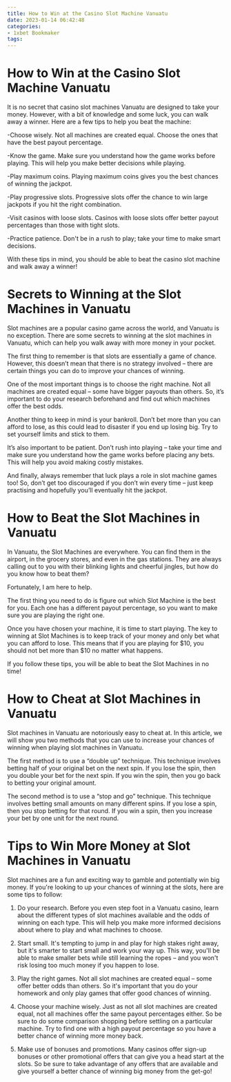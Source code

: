 ```yaml
---
title: How to Win at the Casino Slot Machine Vanuatu 
date: 2023-01-14 06:42:48
categories:
- 1xbet Bookmaker
tags:
---
```



#  How to Win at the Casino Slot Machine Vanuatu 

It is no secret that casino slot machines Vanuatu are designed to take your money. However, with a bit of knowledge and some luck, you can walk away a winner. Here are a few tips to help you beat the machine:

-Choose wisely. Not all machines are created equal. Choose the ones that have the best payout percentage.

-Know the game. Make sure you understand how the game works before playing. This will help you make better decisions while playing.

-Play maximum coins. Playing maximum coins gives you the best chances of winning the jackpot.

-Play progressive slots. Progressive slots offer the chance to win large jackpots if you hit the right combination.

-Visit casinos with loose slots. Casinos with loose slots offer better payout percentages than those with tight slots.

-Practice patience. Don't be in a rush to play; take your time to make smart decisions.

With these tips in mind, you should be able to beat the casino slot machine and walk away a winner!

#  Secrets to Winning at the Slot Machines in Vanuatu 

Slot machines are a popular casino game across the world, and Vanuatu is no exception. There are some secrets to winning at the slot machines in Vanuatu, which can help you walk away with more money in your pocket.

The first thing to remember is that slots are essentially a game of chance. However, this doesn’t mean that there is no strategy involved – there are certain things you can do to improve your chances of winning.

One of the most important things is to choose the right machine. Not all machines are created equal – some have bigger payouts than others. So, it’s important to do your research beforehand and find out which machines offer the best odds.

Another thing to keep in mind is your bankroll. Don’t bet more than you can afford to lose, as this could lead to disaster if you end up losing big. Try to set yourself limits and stick to them.

It’s also important to be patient. Don’t rush into playing – take your time and make sure you understand how the game works before placing any bets. This will help you avoid making costly mistakes.

And finally, always remember that luck plays a role in slot machine games too! So, don’t get too discouraged if you don’t win every time – just keep practising and hopefully you’ll eventually hit the jackpot.

#  How to Beat the Slot Machines in Vanuatu 

In Vanuatu, the Slot Machines are everywhere. You can find them in the airport, in the grocery stores, and even in the gas stations. They are always calling out to you with their blinking lights and cheerful jingles, but how do you know how to beat them?

Fortunately, I am here to help.

The first thing you need to do is figure out which Slot Machine is the best for you. Each one has a different payout percentage, so you want to make sure you are playing the right one.

Once you have chosen your machine, it is time to start playing. The key to winning at Slot Machines is to keep track of your money and only bet what you can afford to lose. This means that if you are playing for $10, you should not bet more than $10 no matter what happens.

If you follow these tips, you will be able to beat the Slot Machines in no time!

#  How to Cheat at Slot Machines in Vanuatu 

Slot machines in Vanuatu are notoriously easy to cheat at. In this article, we will show you two methods that you can use to increase your chances of winning when playing slot machines in Vanuatu.

The first method is to use a “double up” technique. This technique involves betting half of your original bet on the next spin. If you lose the spin, then you double your bet for the next spin. If you win the spin, then you go back to betting your original amount.

The second method is to use a “stop and go” technique. This technique involves betting small amounts on many different spins. If you lose a spin, then you stop betting for that round. If you win a spin, then you increase your bet by one unit for the next round.

#  Tips to Win More Money at Slot Machines in Vanuatu

Slot machines are a fun and exciting way to gamble and potentially win big money. If you're looking to up your chances of winning at the slots, here are some tips to follow:

1. Do your research. Before you even step foot in a Vanuatu casino, learn about the different types of slot machines available and the odds of winning on each type. This will help you make more informed decisions about where to play and what machines to choose.

2. Start small. It's tempting to jump in and play for high stakes right away, but it's smarter to start small and work your way up. This way, you'll be able to make smaller bets while still learning the ropes – and you won't risk losing too much money if you happen to lose.

3. Play the right games. Not all slot machines are created equal – some offer better odds than others. So it's important that you do your homework and only play games that offer good chances of winning.

4. Choose your machine wisely. Just as not all slot machines are created equal, not all machines offer the same payout percentages either. So be sure to do some comparison shopping before settling on a particular machine. Try to find one with a high payout percentage so you have a better chance of winning more money back.

5. Make use of bonuses and promotions. Many casinos offer sign-up bonuses or other promotional offers that can give you a head start at the slots. So be sure to take advantage of any offers that are available and give yourself a better chance of winning big money from the get-go!